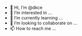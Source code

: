 - 👋 Hi, I’m @dkce
- 👀 I’m interested in ...
- 🌱 I’m currently learning ...
- 💞️ I’m looking to collaborate on ...
- 📫 How to reach me ...

<!---
dkce/dkce is a ✨ special ✨ repository because its `README.md` (this file) appears on your GitHub profile.
You can click the Preview link to take a look at your changes.
--->

